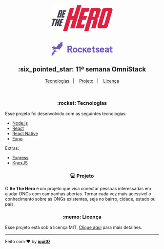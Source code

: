 <h1 align="center">
    <img alt="Semana OmniStack" src=".github/logo.svg" width="200px" />
</h1>

<h2 align="center">

  <img alt="Semana OmniStack" src=".github/rocket.svg" width="200px" />
  <br/><br/>
  :six_pointed_star: 11ª semana OmniStack
</h2>

<p align="center">
  <a href="#rocket-tecnologias">Tecnologias</a>&nbsp;&nbsp;&nbsp;|&nbsp;&nbsp;&nbsp;
  <a href="#-projeto">Projeto</a>&nbsp;&nbsp;&nbsp;|&nbsp;&nbsp;&nbsp;
  <a href="#memo-licença">Licença</a>
</p>

<br>

<h3 align="center">:rocket: Tecnologias</h3>

Esse projeto foi desenvolvido com as seguintes tecnologias:

- [Node.js](https://nodejs.org/en/)
- [React](https://reactjs.org)
- [React Native](https://facebook.github.io/react-native/)
- [Expo](https://expo.io/)

Extras:

- [Express](https://expressjs.com/pt-br/)
- [KnexJS](http://knexjs.org/)

<h3 align="center">💻 Projeto</h3>

O **Be The Hero** é um projeto que visa conectar pessoas interessadas em ajudar ONGs com campanhas abertas. Tornar cada vez mais acessivel o conhecimento sobre as ONGs existentes, seja no bairro, cidade, estado ou país.

<h3 align="center">:memo: Licença</h3>

Esse projeto está sob a licença MIT. [Clique aqui](LICENSE.md) para mais detalhes.

---

Feito com ❤️ by **[iguit0](https://github.com/iguit0)**